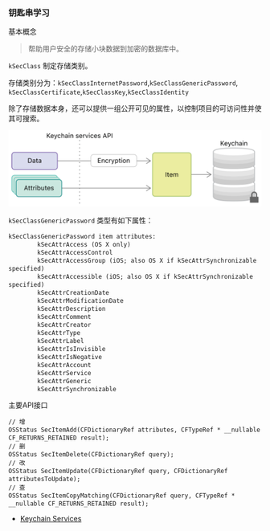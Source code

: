 ### 钥匙串学习

基本概念

> 帮助用户安全的存储小块数据到加密的数据库中。

`kSecClass` 制定存储类别。

存储类别分为：`kSecClassInternetPassword`,`kSecClassGenericPassword`, 
`kSecClassCertificate`,`kSecClassKey`,`kSecClassIdentity`

除了存储数据本身，还可以提供一组公开可见的属性，以控制项目的可访问性并使其可搜索。

![putting-data-and-attributes-into-a-keychain](../images/keychain-usage/putting-data-and-attributes-into-a-keychain.png)

`kSecClassGenericPassword` 类型有如下属性：

```
kSecClassGenericPassword item attributes:
        kSecAttrAccess (OS X only)
        kSecAttrAccessControl
        kSecAttrAccessGroup (iOS; also OS X if kSecAttrSynchronizable specified)
        kSecAttrAccessible (iOS; also OS X if kSecAttrSynchronizable specified)
        kSecAttrCreationDate
        kSecAttrModificationDate
        kSecAttrDescription
        kSecAttrComment
        kSecAttrCreator
        kSecAttrType
        kSecAttrLabel
        kSecAttrIsInvisible
        kSecAttrIsNegative
        kSecAttrAccount
        kSecAttrService
        kSecAttrGeneric
        kSecAttrSynchronizable
```


主要API接口

	// 增
	OSStatus SecItemAdd(CFDictionaryRef attributes, CFTypeRef * __nullable CF_RETURNS_RETAINED result);
	// 删
	OSStatus SecItemDelete(CFDictionaryRef query);
	// 改
	OSStatus SecItemUpdate(CFDictionaryRef query, CFDictionaryRef attributesToUpdate);
	// 查
	OSStatus SecItemCopyMatching(CFDictionaryRef query, CFTypeRef * __nullable CF_RETURNS_RETAINED result);

- [Keychain Services](https://developer.apple.com/documentation/security/keychain_services?language=objc)